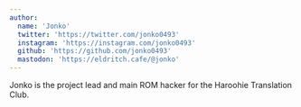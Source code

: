 ```yaml
---
author:
  name: 'Jonko'
  twitter: 'https://twitter.com/jonko0493'
  instagram: 'https://instagram.com/jonko0493'
  github: 'https://github.com/jonko0493'
  mastodon: 'https://eldritch.cafe/@jonko'
---
```


Jonko is the project lead and main ROM hacker for the Haroohie Translation Club.